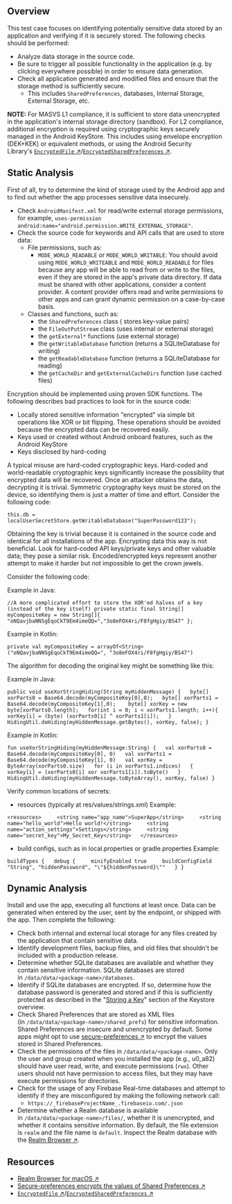 ## Overview

This test case focuses on identifying potentially sensitive data stored by an application and verifying if it is securely stored. The following checks should be performed:

- Analyze data storage in the source code.
- Be sure to trigger all possible functionality in the application (e.g. by clicking everywhere possible) in order to ensure data generation.
- Check all application generated and modified files and ensure that the storage method is sufficiently secure.
    - This includes `SharedPreferences`, databases, Internal Storage, External Storage, etc.

**NOTE:** For MASVS L1 compliance, it is sufficient to store data unencrypted in the application's internal storage directory (sandbox). For L2 compliance, additional encryption is required using cryptographic keys securely managed in the Android KeyStore. This includes using envelope encryption (DEK+KEK) or equivalent methods, or using the Android Security Library's [`EncryptedFile` ↗](https://developer.android.com/reference/androidx/security/crypto/EncryptedFile)/[`EncryptedSharedPreferences` ↗](https://developer.android.com/reference/androidx/security/crypto/EncryptedSharedPreferences).

## Static Analysis

First of all, try to determine the kind of storage used by the Android app and to find out whether the app processes sensitive data insecurely.

- Check `AndroidManifest.xml` for read/write external storage permissions, for example, `uses-permission android:name="android.permission.WRITE_EXTERNAL_STORAGE"`.
- Check the source code for keywords and API calls that are used to store data:
    - File permissions, such as:
        - `MODE_WORLD_READABLE` or `MODE_WORLD_WRITABLE`: You should avoid using `MODE_WORLD_WRITEABLE` and `MODE_WORLD_READABLE` for files because any app will be able to read from or write to the files, even if they are stored in the app's private data directory. If data must be shared with other applications, consider a content provider. A content provider offers read and write permissions to other apps and can grant dynamic permission on a case-by-case basis.
    - Classes and functions, such as:
        - the `SharedPreferences` class ( stores key-value pairs)
        - the `FileOutPutStream` class (uses internal or external storage)
        - the `getExternal*` functions (use external storage)
        - the `getWritableDatabase` function (returns a SQLiteDatabase for writing)
        - the `getReadableDatabase` function (returns a SQLiteDatabase for reading)
        - the `getCacheDir` and `getExternalCacheDirs` function (use cached files)

Encryption should be implemented using proven SDK functions. The following describes bad practices to look for in the source code:

- Locally stored sensitive information "encrypted" via simple bit operations like XOR or bit flipping. These operations should be avoided because the encrypted data can be recovered easily.
- Keys used or created without Android onboard features, such as the Android KeyStore
- Keys disclosed by hard-coding

A typical misuse are hard-coded cryptographic keys. Hard-coded and world-readable cryptographic keys significantly increase the possibility that encrypted data will be recovered. Once an attacker obtains the data, decrypting it is trivial. Symmetric cryptography keys must be stored on the device, so identifying them is just a matter of time and effort. Consider the following code:

`this.db = localUserSecretStore.getWritableDatabase("SuperPassword123");`

Obtaining the key is trivial because it is contained in the source code and identical for all installations of the app. Encrypting data this way is not beneficial. Look for hard-coded API keys/private keys and other valuable data; they pose a similar risk. Encoded/encrypted keys represent another attempt to make it harder but not impossible to get the crown jewels.

Consider the following code:

Example in Java:

`//A more complicated effort to store the XOR'ed halves of a key (instead of the key itself) private static final String[] myCompositeKey = new String[]{   "oNQavjbaNNSgEqoCkT9Em4imeQQ=","3o8eFOX4ri/F8fgHgiy/BS47" };`

Example in Kotlin:

`private val myCompositeKey = arrayOf<String>("oNQavjbaNNSgEqoCkT9Em4imeQQ=", "3o8eFOX4ri/F8fgHgiy/BS47")`

The algorithm for decoding the original key might be something like this:

Example in Java:

`public void useXorStringHiding(String myHiddenMessage) {   byte[] xorParts0 = Base64.decode(myCompositeKey[0],0);   byte[] xorParts1 = Base64.decode(myCompositeKey[1],0);    byte[] xorKey = new byte[xorParts0.length];   for(int i = 0; i < xorParts1.length; i++){     xorKey[i] = (byte) (xorParts0[i] ^ xorParts1[i]);   }   HidingUtil.doHiding(myHiddenMessage.getBytes(), xorKey, false); }`

Example in Kotlin:

`fun useXorStringHiding(myHiddenMessage:String) {   val xorParts0 = Base64.decode(myCompositeKey[0], 0)   val xorParts1 = Base64.decode(myCompositeKey[1], 0)   val xorKey = ByteArray(xorParts0.size)   for (i in xorParts1.indices)   {     xorKey[i] = (xorParts0[i] xor xorParts1[i]).toByte()   }   HidingUtil.doHiding(myHiddenMessage.toByteArray(), xorKey, false) }`

Verify common locations of secrets:

- resources (typically at res/values/strings.xml) Example:

`<resources>     <string name="app_name">SuperApp</string>     <string name="hello_world">Hello world!</string>     <string name="action_settings">Settings</string>     <string name="secret_key">My_Secret_Key</string>   </resources>`

- build configs, such as in local.properties or gradle.properties Example:

`buildTypes {   debug {     minifyEnabled true     buildConfigField "String", "hiddenPassword", "\"${hiddenPassword}\""   } }`

## Dynamic Analysis

Install and use the app, executing all functions at least once. Data can be generated when entered by the user, sent by the endpoint, or shipped with the app. Then complete the following:

- Check both internal and external local storage for any files created by the application that contain sensitive data.
- Identify development files, backup files, and old files that shouldn't be included with a production release.
- Determine whether SQLite databases are available and whether they contain sensitive information. SQLite databases are stored in `/data/data/<package-name>/databases`.
- Identify if SQLite databases are encrypted. If so, determine how the database password is generated and stored and if this is sufficiently protected as described in the "[Storing a Key](https://mas.owasp.org/MASTG/Android/0x05d-Testing-Data-Storage#storing-a-cryptographic-key-techniques)" section of the Keystore overview.
- Check Shared Preferences that are stored as XML files (in `/data/data/<package-name>/shared_prefs`) for sensitive information. Shared Preferences are insecure and unencrypted by default. Some apps might opt to use [secure-preferences ↗](https://github.com/scottyab/secure-preferences "Secure-preferences encrypts the values of Shared Preferences") to encrypt the values stored in Shared Preferences.
- Check the permissions of the files in `/data/data/<package-name>`. Only the user and group created when you installed the app (e.g., u0_a82) should have user read, write, and execute permissions (`rwx`). Other users should not have permission to access files, but they may have execute permissions for directories.
- Check for the usage of any Firebase Real-time databases and attempt to identify if they are misconfigured by making the following network call:
    - `https://_firebaseProjectName_.firebaseio.com/.json`
- Determine whether a Realm database is available in `/data/data/<package-name>/files/`, whether it is unencrypted, and whether it contains sensitive information. By default, the file extension is `realm` and the file name is `default`. Inspect the Realm database with the [Realm Browser ↗](https://github.com/realm/realm-browser-osx "Realm Browser for macOS").
## Resources

- [Realm Browser for macOS ↗](https://github.com/realm/realm-browser-osx "Realm Browser for macOS")
- [Secure-preferences encrypts the values of Shared Preferences ↗](https://github.com/scottyab/secure-preferences "Secure-preferences encrypts the values of Shared Preferences")
- [`EncryptedFile` ↗](https://developer.android.com/reference/androidx/security/crypto/EncryptedFile)/[`EncryptedSharedPreferences` ↗](https://developer.android.com/reference/androidx/security/crypto/EncryptedSharedPreferences)